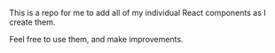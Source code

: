 This is a repo for me to add all of my individual React components as I create them.

Feel free to use them, and make improvements.
